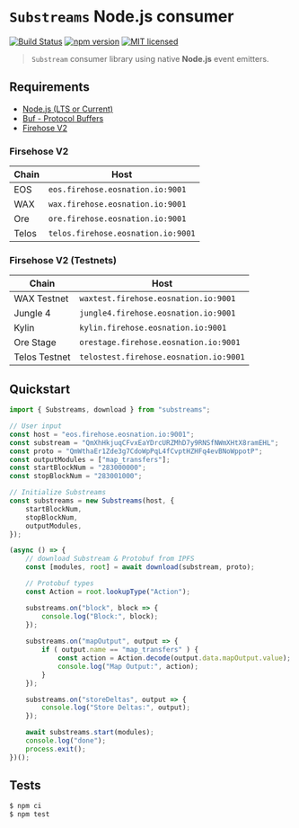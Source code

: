 # `Substreams` **Node.js** consumer

[![Build Status](https://github.com/EOS-Nation/substreams-nodejs/actions/workflows/test.yml/badge.svg)](https://github.com/EOS-Nation/substreams-nodejs/actions/workflows/test.yml)
[![npm version](https://badge.fury.io/js/substreams.svg)](https://badge.fury.io/js/substreams)
[![MIT licensed](https://img.shields.io/badge/license-MIT-blue.svg)](https://raw.githubusercontent.com/EOS-Nation/substreams-nodejs/master/LICENSE)

> `Substream` consumer library using native **Node.js** event emitters.

## Requirements

- [Node.js (LTS or Current)](https://nodejs.org/en/)
- [Buf - Protocol Buffers](https://buf.build/)
- [Firehose V2](https://eos.firehose.eosnation.io)

### Firsehose V2

| Chain       | Host     |
|-------------|----------|
| EOS         | `eos.firehose.eosnation.io:9001`
| WAX         | `wax.firehose.eosnation.io:9001`
| Ore         | `ore.firehose.eosnation.io:9001`
| Telos       | `telos.firehose.eosnation.io:9001`

### Firsehose V2 (Testnets)

| Chain         | Host     |
|---------------|----------|
| WAX Testnet   | `waxtest.firehose.eosnation.io:9001`
| Jungle 4      | `jungle4.firehose.eosnation.io:9001`
| Kylin         | `kylin.firehose.eosnation.io:9001`
| Ore Stage     | `orestage.firehose.eosnation.io:9001`
| Telos Testnet | `telostest.firehose.eosnation.io:9001`

## Quickstart

```js
import { Substreams, download } from "substreams";

// User input
const host = "eos.firehose.eosnation.io:9001";
const substream = "QmXhHkjuqCFvxEaYDrcURZMhD7y9RNSfNWmXHtX8ramEHL";
const proto = "QmWthaEr1Zde3g7CdoWpPqL4fCvptHZHFq4evBNoWppotP";
const outputModules = ["map_transfers"];
const startBlockNum = "283000000";
const stopBlockNum = "283001000";

// Initialize Substreams
const substreams = new Substreams(host, {
    startBlockNum,
    stopBlockNum,
    outputModules,
});

(async () => {
    // download Substream & Protobuf from IPFS
    const [modules, root] = await download(substream, proto);

    // Protobuf types
    const Action = root.lookupType("Action");

    substreams.on("block", block => {
        console.log("Block:", block);
    });
    
    substreams.on("mapOutput", output => {
        if ( output.name == "map_transfers" ) {
            const action = Action.decode(output.data.mapOutput.value);
            console.log("Map Output:", action);
        }
    });

    substreams.on("storeDeltas", output => {
        console.log("Store Deltas:", output);
    });

    await substreams.start(modules);
    console.log("done");
    process.exit();
})();
```

## Tests

```bash
$ npm ci
$ npm test
```